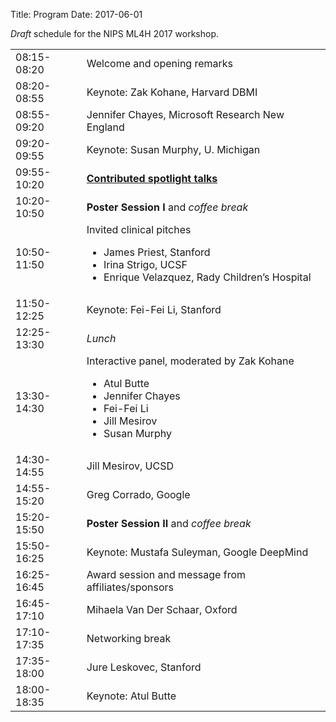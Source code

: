 Title: Program
Date: 2017-06-01
<!-- 35 minutes for keynotes -->
<!-- 25 minutes for non-keynotes -->

*Draft* schedule for the NIPS ML4H 2017 workshop.


<div class="table-responsive">
  <table class="table table-bordered">
    <tbody>
        <tr>
            <td>08:15-08:20</td>
            <td>Welcome and opening remarks</td>
        </tr>
        <tr>
            <td>08:20-08:55</td>
            <td>Keynote: Zak Kohane, Harvard DBMI</td>
        </tr>
        <tr>
            <td>08:55-09:20</td>
            <td>Jennifer Chayes, Microsoft Research New England</td>
        </tr>
        <tr>
            <td>09:20-09:55</td>
            <td>Keynote: Susan Murphy, U. Michigan</td>
        </tr>
        <tr>
            <td>09:55-10:20</td>
            <td><strong>
                <a href="spotlights.html">
                Contributed spotlight talks
                </a>
                </strong>
            </td>
        </tr>
        <tr>
            <td>10:20-10:50</td>
            <td>
                <strong>Poster Session I</strong> and <i>coffee break</i>
            </td>
        </tr>
        <tr>
            <td>10:50-11:50</td>
            <td>Invited clinical pitches
              <ul>
                <li>James Priest, Stanford</li>
                <li>Irina Strigo, UCSF</li>
                <li>Enrique Velazquez, Rady Children’s Hospital</li>
              </ul>     
            </td>
        </tr>
        <tr>
            <td>11:50-12:25</td>
            <td>Keynote: Fei-Fei Li, Stanford
            </td>
        </tr>
        <tr>
            <td>12:25-13:30</td>
            <td><i>Lunch</i>
            </td>
        </tr>
        <tr>
            <td>13:30-14:30</td>
            <td>Interactive panel, moderated by Zak Kohane 
              <ul>
                <li>Atul Butte</li>
                <li>Jennifer Chayes</li>
                <li>Fei-Fei Li</li>
                <li>Jill Mesirov</li>
                <li>Susan Murphy</li>
              </ul>     
            </td>
        </tr>
        <tr>
            <td>14:30-14:55</td>
            <td>Jill Mesirov, UCSD
            </td>
        </tr>
        <tr>
            <td>14:55-15:20</td>
            <td>Greg Corrado, Google
            </td>
        </tr>
        <tr>
            <td>15:20-15:50</td>
            <td>
                <strong>Poster Session II</strong>
                and <i>coffee break</i>
            </td>
        </tr>
        <tr>
            <td>15:50-16:25</td>
            <td>Keynote: Mustafa Suleyman, Google DeepMind
            </td>
        </tr>
        <tr>
            <td>16:25-16:45</td>
            <td>Award session and message from affiliates/sponsors
            </td>
        </tr>
        <tr>
            <td>16:45-17:10</td>
            <td>
                Mihaela Van Der Schaar, Oxford
            </td>
        </tr>
        <tr>
            <td>17:10-17:35</td>
            <td>
                Networking break
            </td>
        </tr>
        <tr>
            <td>17:35-18:00</td>
            <td>
                Jure Leskovec, Stanford
            </td>
        </tr>
        <tr>
            <td>18:00-18:35</td>
            <td>
                Keynote: Atul Butte
            </td>
        </tr>
    </tbody>
    </table>
</div>
